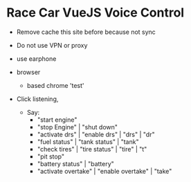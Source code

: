 # Race Car VueJS Voice Control

- Remove cache this site before because not sync
- Do not use VPN or proxy
- use earphone
- browser
  - based chrome 'test'

- Click listening,
  - Say:
    - "start engine"
    - "stop Engine" | "shut down"
    - "activate drs" | "enable drs" | "drs" | "dr"
    - "fuel status" | "tank status" | "tank"
    - "check tires" | "tire status" | "tire" | "t"
    - "pit stop"
    - "battery status" | "battery"
    - "activate overtake" | "enable overtake" | "take"
